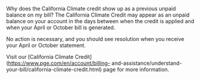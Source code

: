 Why does the California Climate credit show up as a previous unpaid balance on my bill?
The California Climate Credit may appear as an unpaid balance on your account
in the days between when the credit is applied and when your April or October
bill is generated.

No action is necessary, and you should see resolution when you receive your
April or October statement.

Visit our [California Climate Credit](https://www.pge.com/en/account/billing-
and-assistance/understand-your-bill/california-climate-credit.html) page for
more information.



